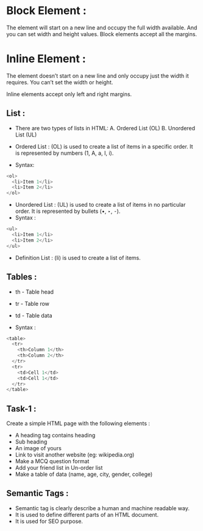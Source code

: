 # Block Element :

The element will start on a new line and occupy the full width available. And you can set width and height values.
Block elements accept all the margins.

# Inline Element :

The element doesn’t start on a new line and only occupy just the width it requires. You can’t set the width or height.

Inline elements accept only left and right margins.

## List :

- There are two types of lists in HTML:
  A. Ordered List (OL)
  B. Unordered List (UL)

- Ordered List :
  (OL) is used to create a list of items in a specific order. It is represented
  by numbers (1, A, a, I, i).
- Syntax:

```js
<ol>
  <li>Item 1</li>
  <li>Item 2</li>
</ol>
```

- Unordered List :
  (UL) is used to create a list of items in no particular order. It is
  represented by bullets (•, ‣, ⁃).
- Syntax :

```js
<ul>
  <li>Item 1</li>
  <li>Item 2</li>
</ul>
```

- Definition List :
  (li) is used to create a list of items.

## Tables :

- th - Table head
- tr - Table row
- td - Table data

- Syntax :

```js
<table>
  <tr>
    <th>Column 1</th>
    <th>Column 2</th>
  </tr>
  <tr>
    <td>Cell 1</td>
    <td>Cell 1</td>
  </tr>
</table>
```

## Task-1 :

Create a simple HTML page with the following elements :

- A heading tag contains heading
- Sub heading
- An image of yours
- Link to visit another website (eg: wikipedia.org)
- Make a MCQ question format
- Add your friend list in Un-order list
- Make a table of data (name, age, city, gender, college)

## Semantic Tags :

- Semantic tag is clearly describe a human and machine readable way.
- It is used to define different parts of an HTML document.
- It is used for SEO purpose.






